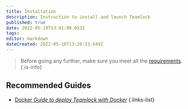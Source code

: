 ```yaml
---
title: Installation
description: Instruction to install and launch Teamlock
published: true
date: 2022-05-19T13:41:08.653Z
tags: 
editor: markdown
dateCreated: 2022-05-10T13:26:23.649Z
---
```


> Before going any further, make sure you meet all the [requirements](/install/requirements).
{.is-info}

## Recommended Guides
- [Docker *Guide to deploy Teamlock with Docker*](/install/docker)
{.links-list}
<!-- - [Install on Ubuntu Server *Complete installation guide with MongoDB database, docker and optional SSL setup*](/install/ubuntu)-->

